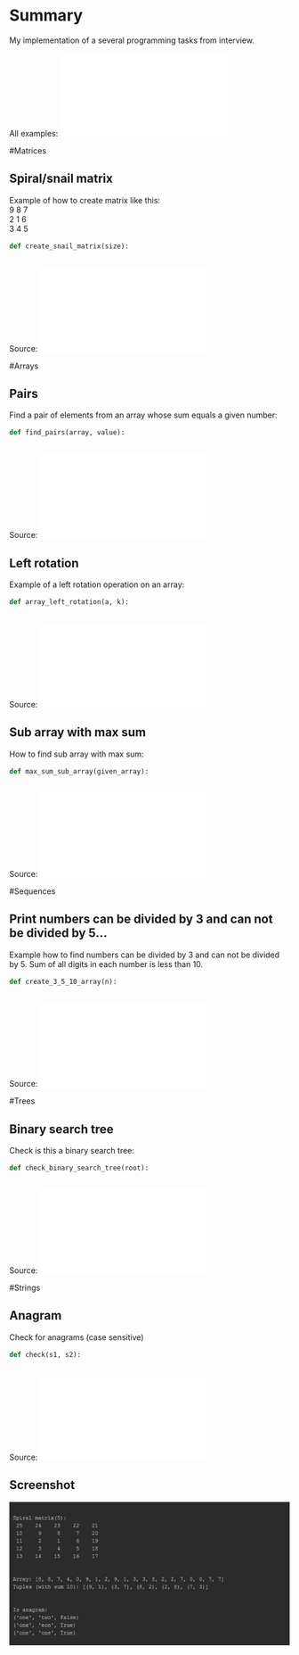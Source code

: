 # Summary
My implementation of a several programming tasks from interview.

All examples: ![main.py](main.py)

#Matrices
## Spiral/snail matrix
Example of how to create matrix like this: <br>
9 8 7 <br>
2 1 6 <br>
3 4 5 
```python
def create_snail_matrix(size):
```
<br>Source: ![matrix_tasks.py](task/matrix_tasks.py)

#Arrays
## Pairs
Find a pair of elements from an array whose sum equals a given number:
```python
def find_pairs(array, value):
```
<br>Source: ![array_tasks.py](task/array_tasks.py)

## Left rotation
Example of a left rotation operation on an array: 
```python
def array_left_rotation(a, k):
```
<br>Source: ![array_tasks.py](task/array_tasks.py)

## Sub array with max sum
How to find sub array with max sum: 
```python
def max_sum_sub_array(given_array):
```
<br>Source: ![array_tasks.py](task/array_tasks.py)

#Sequences
## Print numbers can be divided by 3 and can not be divided by 5...
Example how to find numbers can be divided by 3 and can not be divided by 5.
Sum of all digits in each number is less than 10.
```python
def create_3_5_10_array(n):
```
<br>Source: ![sequence_tasks.py](task/sequence_tasks.py)


#Trees
## Binary search tree
Check is this a binary search tree:
```python
def check_binary_search_tree(root):
```
<br>Source: ![tree_tasks.py](task/tree_tasks.py)

#Strings
## Anagram
Check for anagrams (case sensitive)
```python
def check(s1, s2):
```
<br>Source: ![string_tasks.py](task/string_tasks.py)

## Screenshot
![screenshot](screenshot.jpg)
